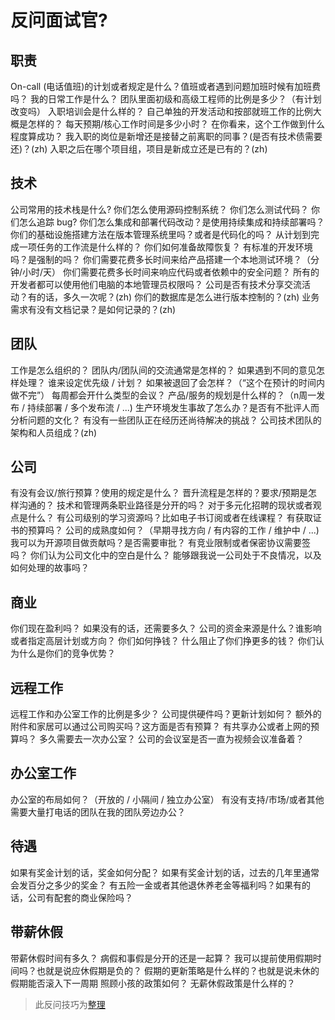 # 反问面试官?

## 职责

On-call (电话值班)的计划或者规定是什么？值班或者遇到问题加班时候有加班费吗？
我的日常工作是什么？
团队里面初级和高级工程师的比例是多少？（有计划改变吗）
入职培训会是什么样的？
自己单独的开发活动和按部就班工作的比例大概是怎样的？
每天预期/核心工作时间是多少小时？
在你看来，这个工作做到什么程度算成功？
我入职的岗位是新增还是接替之前离职的同事？(是否有技术债需要还)？(zh)
入职之后在哪个项目组，项目是新成立还是已有的？(zh)

## 技术

公司常用的技术栈是什么?
你们怎么使用源码控制系统？
你们怎么测试代码？
你们怎么追踪 bug?
你们怎么集成和部署代码改动？是使用持续集成和持续部署吗？
你们的基础设施搭建方法在版本管理系统里吗？或者是代码化的吗？
从计划到完成一项任务的工作流是什么样的？
你们如何准备故障恢复？
有标准的开发环境吗？是强制的吗？
你们需要花费多长时间来给产品搭建一个本地测试环境？（分钟/小时/天）
你们需要花费多长时间来响应代码或者依赖中的安全问题？
所有的开发者都可以使用他们电脑的本地管理员权限吗？
公司是否有技术分享交流活动？有的话，多久一次呢？(zh)
你们的数据库是怎么进行版本控制的？(zh)
业务需求有没有文档记录？是如何记录的？(zh)

## 团队

工作是怎么组织的？
团队内/团队间的交流通常是怎样的？
如果遇到不同的意见怎样处理？
谁来设定优先级 / 计划？
如果被退回了会怎样？（“这个在预计的时间内做不完”）
每周都会开什么类型的会议？
产品/服务的规划是什么样的？（n周一发布 / 持续部署 / 多个发布流 / ...)
生产环境发生事故了怎么办？是否有不批评人而分析问题的文化？
有没有一些团队正在经历还尚待解决的挑战？
公司技术团队的架构和人员组成？(zh)

## 公司

有没有会议/旅行预算？使用的规定是什么？
晋升流程是怎样的？要求/预期是怎样沟通的？
技术和管理两条职业路径是分开的吗？
对于多元化招聘的现状或者观点是什么？
有公司级别的学习资源吗？比如电子书订阅或者在线课程？
有获取证书的预算吗？
公司的成熟度如何？（早期寻找方向 / 有内容的工作 / 维护中 / ...)
我可以为开源项目做贡献吗？是否需要审批？
有竞业限制或者保密协议需要签吗？
你们认为公司文化中的空白是什么？
能够跟我说一公司处于不良情况，以及如何处理的故事吗？

## 商业

你们现在盈利吗？
如果没有的话，还需要多久？
公司的资金来源是什么？谁影响或者指定高层计划或方向？
你们如何挣钱？
什么阻止了你们挣更多的钱？
你们认为什么是你们的竞争优势？

## 远程工作

远程工作和办公室工作的比例是多少？
公司提供硬件吗？更新计划如何？
额外的附件和家居可以通过公司购买吗？这方面是否有预算？
有共享办公或者上网的预算吗？
多久需要去一次办公室？
公司的会议室是否一直为视频会议准备着？

## 办公室工作

办公室的布局如何？（开放的 / 小隔间 / 独立办公室）
有没有支持/市场/或者其他需要大量打电话的团队在我的团队旁边办公？

## 待遇

如果有奖金计划的话，奖金如何分配？
如果有奖金计划的话，过去的几年里通常会发百分之多少的奖金？
有五险一金或者其他退休养老金等福利吗？如果有的话，公司有配套的商业保险吗？

## 带薪休假

带薪休假时间有多久？
病假和事假是分开的还是一起算？
我可以提前使用假期时间吗？也就是说应休假期是负的？
假期的更新策略是什么样的？也就是说未休的假期能否滚入下一周期
照顾小孩的政策如何？
无薪休假政策是什么样的？

> 此反问技巧为<a href="https://github.com/yifeikong/reverse-interview-zh">整理</a>